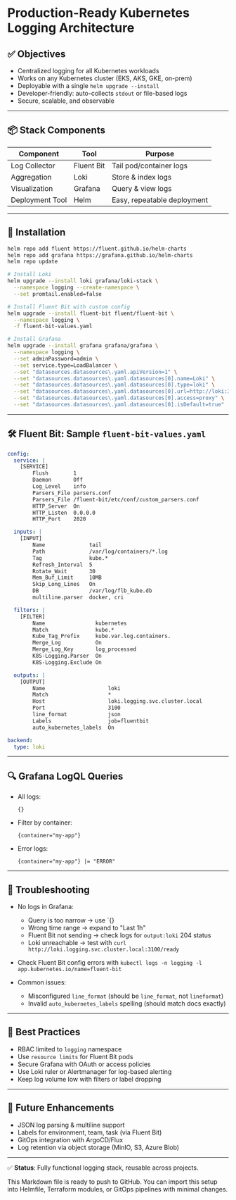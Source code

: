 # Production-Ready Kubernetes Logging Architecture

## ✅ Objectives

* Centralized logging for all Kubernetes workloads
* Works on any Kubernetes cluster (EKS, AKS, GKE, on-prem)
* Deployable with a single `helm upgrade --install`
* Developer-friendly: auto-collects `stdout` or file-based logs
* Secure, scalable, and observable

---

## 📦 Stack Components

| Component       | Tool       | Purpose                     |
| --------------- | ---------- | --------------------------- |
| Log Collector   | Fluent Bit | Tail pod/container logs     |
| Aggregation     | Loki       | Store & index logs          |
| Visualization   | Grafana    | Query & view logs           |
| Deployment Tool | Helm       | Easy, repeatable deployment |

---

## 🚀 Installation

```bash
helm repo add fluent https://fluent.github.io/helm-charts
helm repo add grafana https://grafana.github.io/helm-charts
helm repo update

# Install Loki
helm upgrade --install loki grafana/loki-stack \
  --namespace logging --create-namespace \
  --set promtail.enabled=false

# Install Fluent Bit with custom config
helm upgrade --install fluent-bit fluent/fluent-bit \
  --namespace logging \
  -f fluent-bit-values.yaml

# Install Grafana
helm upgrade --install grafana grafana/grafana \
  --namespace logging \
  --set adminPassword=admin \
  --set service.type=LoadBalancer \
  --set "datasources.datasources\.yaml.apiVersion=1" \
  --set "datasources.datasources\.yaml.datasources[0].name=Loki" \
  --set "datasources.datasources\.yaml.datasources[0].type=loki" \
  --set "datasources.datasources\.yaml.datasources[0].url=http://loki:3100" \
  --set "datasources.datasources\.yaml.datasources[0].access=proxy" \
  --set "datasources.datasources\.yaml.datasources[0].isDefault=true"
```

---

## 🛠 Fluent Bit: Sample `fluent-bit-values.yaml`

```yaml
config:
  service: |
    [SERVICE]
        Flush        1
        Daemon       Off
        Log_Level    info
        Parsers_File parsers.conf
        Parsers_File /fluent-bit/etc/conf/custom_parsers.conf
        HTTP_Server  On
        HTTP_Listen  0.0.0.0
        HTTP_Port    2020

  inputs: |
    [INPUT]
        Name              tail
        Path              /var/log/containers/*.log
        Tag               kube.*
        Refresh_Interval  5
        Rotate_Wait       30
        Mem_Buf_Limit     10MB
        Skip_Long_Lines   On
        DB                /var/log/flb_kube.db
        multiline.parser  docker, cri

  filters: |
    [FILTER]
        Name                kubernetes
        Match               kube.*
        Kube_Tag_Prefix     kube.var.log.containers.
        Merge_Log           On
        Merge_Log_Key       log_processed
        K8S-Logging.Parser  On
        K8S-Logging.Exclude On

  outputs: |
    [OUTPUT]
        Name                    loki
        Match                   *
        Host                    loki.logging.svc.cluster.local
        Port                    3100
        line_format             json
        Labels                  job=fluentbit
        auto_kubernetes_labels  On

backend:
  type: loki
```

---

## 🔍 Grafana LogQL Queries

* All logs:

  ```logql
  {}
  ```
* Filter by container:

  ```logql
  {container="my-app"}
  ```
* Error logs:

  ```logql
  {container="my-app"} |= "ERROR"
  ```

---

## 🧠 Troubleshooting

* No logs in Grafana:

  * Query is too narrow → use \`{}
  * Wrong time range → expand to "Last 1h"
  * Fluent Bit not sending → check logs for `output:loki` 204 status
  * Loki unreachable → test with `curl http://loki.logging.svc.cluster.local:3100/ready`
* Check Fluent Bit config errors with `kubectl logs -n logging -l app.kubernetes.io/name=fluent-bit`
* Common issues:

  * Misconfigured `line_format` (should be `line_format`, not `lineformat`)
  * Invalid `auto_kubernetes_labels` spelling (should match docs exactly)

---

## 🔐 Best Practices

* RBAC limited to `logging` namespace
* Use `resource limits` for Fluent Bit pods
* Secure Grafana with OAuth or access policies
* Use Loki ruler or Alertmanager for log-based alerting
* Keep log volume low with filters or label dropping

---

## 🧪 Future Enhancements

* JSON log parsing & multiline support
* Labels for environment, team, task (via Fluent Bit)
* GitOps integration with ArgoCD/Flux
* Log retention via object storage (MinIO, S3, Azure Blob)

---

✅ **Status**: Fully functional logging stack, reusable across projects.

This Markdown file is ready to push to GitHub.
You can import this setup into Helmfile, Terraform modules, or GitOps pipelines with minimal changes.
